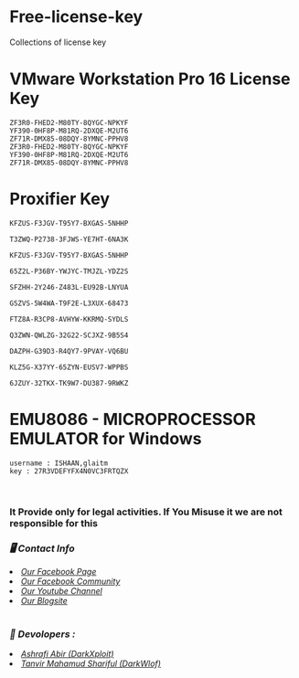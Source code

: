 # Free-license-key
Collections of license key


# VMware Workstation Pro 16 License Key


```
ZF3R0-FHED2-M80TY-8QYGC-NPKYF
YF390-0HF8P-M81RQ-2DXQE-M2UT6
ZF71R-DMX85-08DQY-8YMNC-PPHV8
ZF3R0-FHED2-M80TY-8QYGC-NPKYF
YF390-0HF8P-M81RQ-2DXQE-M2UT6
ZF71R-DMX85-08DQY-8YMNC-PPHV8

```
# Proxifier Key

```
KFZUS-F3JGV-T95Y7-BXGAS-5NHHP

T3ZWQ-P2738-3FJWS-YE7HT-6NA3K

KFZUS-F3JGV-T95Y7-BXGAS-5NHHP

65Z2L-P36BY-YWJYC-TMJZL-YDZ2S

SFZHH-2Y246-Z483L-EU92B-LNYUA

GSZVS-5W4WA-T9F2E-L3XUX-68473

FTZ8A-R3CP8-AVHYW-KKRMQ-SYDLS

Q3ZWN-QWLZG-32G22-SCJXZ-9B5S4

DAZPH-G39D3-R4QY7-9PVAY-VQ6BU

KLZ5G-X37YY-65ZYN-EUSV7-WPPBS

6JZUY-32TKX-TK9W7-DU387-9RWKZ
```
# EMU8086 - MICROPROCESSOR EMULATOR for Windows

```
username : ISHAAN,glaitm 
key : 27R3VDEFYFX4N0VC3FRTQZX
```

<br>
<h3> It Provide only for legal activities. If You Misuse it we are not responsible for this</h3>
<h3><b><i>🖥️ Contact Info </i></b></h3>
<li>  <i><a href="https://www.facebook.com/darkhunter141/">Our Facebook Page </a></i></li>
<li>  <i><a href="https://www.facebook.com/groups/428641821766559/?ref=share">Our Facebook Community</a></i></li>
<li>  <i><a href="https://youtube.com/channel/UCkSB55ezk_2vPVwoqmPVZwg">Our Youtube Channel</a></i></li>
<li>  <i><a href="https://darkhunt3r141.blogspot.com/?m=1">Our Blogsite</a></i></li>

<br>
<h3><b><i>🤠 Devolopers :</i></b></h3>
<li> <i><a href="https://www.facebook.com/ashrafiabir04">Ashrafi Abir (DarkXploit)</a></i></li>
<li>  <i><a href="https://www.facebook.com/tanvirmahamud.shariful.3">Tanvir Mahamud Shariful (DarkWlof)</a></i></li>
